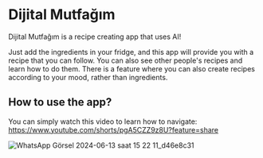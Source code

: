 # Dijital Mutfağım 

Dijital Mutfağım is a recipe creating app that uses AI!

Just add the ingredients in your fridge, and this app will provide you with a recipe that you can follow. 
You can also see other people's recipes and learn how to do them.
There is a feature where you can also create recipes according to your mood, rather than ingredients.

## How to use the app?

You can simply watch this video to learn how to navigate:
https://www.youtube.com/shorts/pgA5CZZ9z8U?feature=share

![WhatsApp Görsel 2024-06-13 saat 15 22 11_d46e8c31](https://github.com/Dsoylular/DijitalMutfagim/assets/115221506/78e018e3-2dde-46df-acd8-eca28acc0b12)

